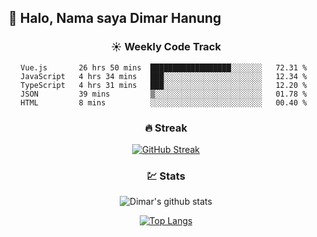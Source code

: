 ## 👋 Halo, Nama saya **Dimar Hanung**

<center>

### :sunny: Weekly Code Track
<!--START_SECTION:waka-->
```text
Vue.js       26 hrs 50 mins  ██████████████████░░░░░░░   72.31 % 
JavaScript   4 hrs 34 mins   ███░░░░░░░░░░░░░░░░░░░░░░   12.34 % 
TypeScript   4 hrs 31 mins   ███░░░░░░░░░░░░░░░░░░░░░░   12.20 % 
JSON         39 mins         ▒░░░░░░░░░░░░░░░░░░░░░░░░   01.78 % 
HTML         8 mins          ░░░░░░░░░░░░░░░░░░░░░░░░░   00.40 % 
```
<!--END_SECTION:waka-->

### :fire: Streak

[![GitHub Streak](http://github-readme-streak-stats.herokuapp.com?user=dimar-hanung)](https://git.io/streak-stats)

### :chart: Stats

![Dimar's github stats](https://github-readme-stats.vercel.app/api?username=dimar-hanung&show_icons=true&theme=vue)

[![Top Langs](https://github-readme-stats.vercel.app/api/top-langs/?username=dimar-hanung)](#)

</center>

